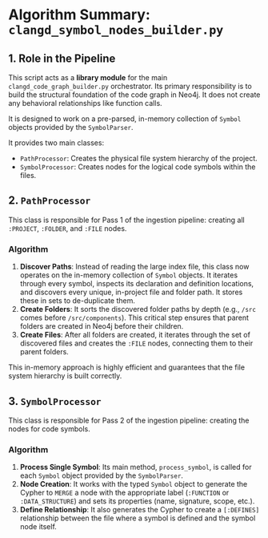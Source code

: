 # Algorithm Summary: `clangd_symbol_nodes_builder.py`

## 1. Role in the Pipeline

This script acts as a **library module** for the main `clangd_code_graph_builder.py` orchestrator. Its primary responsibility is to build the structural foundation of the code graph in Neo4j. It does not create any behavioral relationships like function calls.

It is designed to work on a pre-parsed, in-memory collection of `Symbol` objects provided by the `SymbolParser`.

It provides two main classes:
-   `PathProcessor`: Creates the physical file system hierarchy of the project.
-   `SymbolProcessor`: Creates nodes for the logical code symbols within the files.

## 2. `PathProcessor`

This class is responsible for Pass 1 of the ingestion pipeline: creating all `:PROJECT`, `:FOLDER`, and `:FILE` nodes.

### Algorithm

1.  **Discover Paths**: Instead of reading the large index file, this class now operates on the in-memory collection of `Symbol` objects. It iterates through every symbol, inspects its declaration and definition locations, and discovers every unique, in-project file and folder path. It stores these in sets to de-duplicate them.
2.  **Create Folders**: It sorts the discovered folder paths by depth (e.g., `/src` comes before `/src/components`). This critical step ensures that parent folders are created in Neo4j before their children.
3.  **Create Files**: After all folders are created, it iterates through the set of discovered files and creates the `:FILE` nodes, connecting them to their parent folders.

This in-memory approach is highly efficient and guarantees that the file system hierarchy is built correctly.

## 3. `SymbolProcessor`

This class is responsible for Pass 2 of the ingestion pipeline: creating the nodes for code symbols.

### Algorithm

1.  **Process Single Symbol**: Its main method, `process_symbol`, is called for each `Symbol` object provided by the `SymbolParser`.
2.  **Node Creation**: It works with the typed `Symbol` object to generate the Cypher to `MERGE` a node with the appropriate label (`:FUNCTION` or `:DATA_STRUCTURE`) and sets its properties (name, signature, scope, etc.).
3.  **Define Relationship**: It also generates the Cypher to create a `[:DEFINES]` relationship between the file where a symbol is defined and the symbol node itself.